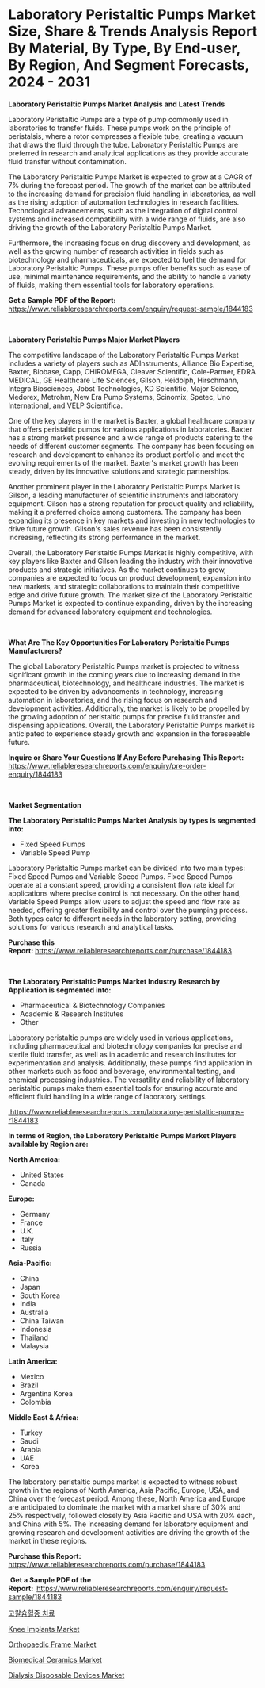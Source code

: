 <p><h1>Laboratory Peristaltic Pumps Market Size, Share & Trends Analysis Report By Material, By Type, By End-user, By Region, And Segment Forecasts, 2024 - 2031</h1></p><p><strong>Laboratory Peristaltic Pumps Market Analysis and Latest Trends</strong></p>
<p><p>Laboratory Peristaltic Pumps are a type of pump commonly used in laboratories to transfer fluids. These pumps work on the principle of peristalsis, where a rotor compresses a flexible tube, creating a vacuum that draws the fluid through the tube. Laboratory Peristaltic Pumps are preferred in research and analytical applications as they provide accurate fluid transfer without contamination.</p><p>The Laboratory Peristaltic Pumps Market is expected to grow at a CAGR of 7% during the forecast period. The growth of the market can be attributed to the increasing demand for precision fluid handling in laboratories, as well as the rising adoption of automation technologies in research facilities. Technological advancements, such as the integration of digital control systems and increased compatibility with a wide range of fluids, are also driving the growth of the Laboratory Peristaltic Pumps Market.</p><p>Furthermore, the increasing focus on drug discovery and development, as well as the growing number of research activities in fields such as biotechnology and pharmaceuticals, are expected to fuel the demand for Laboratory Peristaltic Pumps. These pumps offer benefits such as ease of use, minimal maintenance requirements, and the ability to handle a variety of fluids, making them essential tools for laboratory operations.</p></p>
<p><strong>Get a Sample PDF of the Report:&nbsp;</strong> <a href="https://www.reliableresearchreports.com/enquiry/request-sample/1844183">https://www.reliableresearchreports.com/enquiry/request-sample/1844183</a></p>
<p>&nbsp;</p>
<p><strong>Laboratory Peristaltic Pumps Major Market Players</strong></p>
<p><p>The competitive landscape of the Laboratory Peristaltic Pumps Market includes a variety of players such as ADInstruments, Alliance Bio Expertise, Baxter, Biobase, Capp, CHIROMEGA, Cleaver Scientific, Cole-Parmer, EDRA MEDICAL, GE Healthcare Life Sciences, Gilson, Heidolph, Hirschmann, Integra Biosciences, Jobst Technologies, KD Scientific, Major Science, Medorex, Metrohm, New Era Pump Systems, Scinomix, Spetec, Uno International, and VELP Scientifica.</p><p>One of the key players in the market is Baxter, a global healthcare company that offers peristaltic pumps for various applications in laboratories. Baxter has a strong market presence and a wide range of products catering to the needs of different customer segments. The company has been focusing on research and development to enhance its product portfolio and meet the evolving requirements of the market. Baxter's market growth has been steady, driven by its innovative solutions and strategic partnerships.</p><p>Another prominent player in the Laboratory Peristaltic Pumps Market is Gilson, a leading manufacturer of scientific instruments and laboratory equipment. Gilson has a strong reputation for product quality and reliability, making it a preferred choice among customers. The company has been expanding its presence in key markets and investing in new technologies to drive future growth. Gilson's sales revenue has been consistently increasing, reflecting its strong performance in the market.</p><p>Overall, the Laboratory Peristaltic Pumps Market is highly competitive, with key players like Baxter and Gilson leading the industry with their innovative products and strategic initiatives. As the market continues to grow, companies are expected to focus on product development, expansion into new markets, and strategic collaborations to maintain their competitive edge and drive future growth. The market size of the Laboratory Peristaltic Pumps Market is expected to continue expanding, driven by the increasing demand for advanced laboratory equipment and technologies.</p></p>
<p>&nbsp;</p>
<p><strong>What Are The Key Opportunities For Laboratory Peristaltic Pumps Manufacturers?</strong></p>
<p><p>The global Laboratory Peristaltic Pumps market is projected to witness significant growth in the coming years due to increasing demand in the pharmaceutical, biotechnology, and healthcare industries. The market is expected to be driven by advancements in technology, increasing automation in laboratories, and the rising focus on research and development activities. Additionally, the market is likely to be propelled by the growing adoption of peristaltic pumps for precise fluid transfer and dispensing applications. Overall, the Laboratory Peristaltic Pumps market is anticipated to experience steady growth and expansion in the foreseeable future.</p></p>
<p><strong>Inquire or Share Your Questions If Any Before Purchasing This Report:</strong> <a href="https://www.reliableresearchreports.com/enquiry/pre-order-enquiry/1844183">https://www.reliableresearchreports.com/enquiry/pre-order-enquiry/1844183</a></p>
<p>&nbsp;</p>
<p><strong>Market Segmentation</strong></p>
<p><strong>The Laboratory Peristaltic Pumps Market Analysis by types is segmented into:</strong></p>
<p><ul><li>Fixed Speed Pumps</li><li>Variable Speed Pump</li></ul></p>
<p><p>Laboratory Peristaltic Pumps market can be divided into two main types: Fixed Speed Pumps and Variable Speed Pumps. Fixed Speed Pumps operate at a constant speed, providing a consistent flow rate ideal for applications where precise control is not necessary. On the other hand, Variable Speed Pumps allow users to adjust the speed and flow rate as needed, offering greater flexibility and control over the pumping process. Both types cater to different needs in the laboratory setting, providing solutions for various research and analytical tasks.</p></p>
<p><strong>Purchase this Report:&nbsp;</strong><a href="https://www.reliableresearchreports.com/purchase/1844183">https://www.reliableresearchreports.com/purchase/1844183</a></p>
<p>&nbsp;</p>
<p><strong>The Laboratory Peristaltic Pumps Market Industry Research by Application is segmented into:</strong></p>
<p><ul><li>Pharmaceutical & Biotechnology Companies</li><li>Academic & Research Institutes</li><li>Other</li></ul></p>
<p><p>Laboratory peristaltic pumps are widely used in various applications, including pharmaceutical and biotechnology companies for precise and sterile fluid transfer, as well as in academic and research institutes for experimentation and analysis. Additionally, these pumps find application in other markets such as food and beverage, environmental testing, and chemical processing industries. The versatility and reliability of laboratory peristaltic pumps make them essential tools for ensuring accurate and efficient fluid handling in a wide range of laboratory settings.</p></p>
<p><a href="https://www.reliableresearchreports.com/laboratory-peristaltic-pumps-r1844183">&nbsp;https://www.reliableresearchreports.com/laboratory-peristaltic-pumps-r1844183</a></p>
<p><strong>In terms of Region, the Laboratory Peristaltic Pumps Market Players available by Region are:</strong></p>
<p>
    <p> <strong> North America: </strong>
        <ul>
            <li>United States</li>
            <li>Canada</li>
        </ul>
        </p> 
    <p> <strong> Europe: </strong>
        <ul>
            <li>Germany</li>
            <li>France</li>
            <li>U.K.</li>
            <li>Italy</li>
            <li>Russia</li>
        </ul>
        </p> 
    <p> <strong> Asia-Pacific: </strong>
        <ul>
            <li>China</li>
            <li>Japan</li>
            <li>South Korea</li>
            <li>India</li>
            <li>Australia</li>
            <li>China Taiwan</li>
            <li>Indonesia</li>
            <li>Thailand</li>
            <li>Malaysia</li>
        </ul>
        </p> 
    <p> <strong> Latin America: </strong>
        <ul>
            <li>Mexico</li>
            <li>Brazil</li>
            <li>Argentina Korea</li>
            <li>Colombia</li>
        </ul>
        </p> 
    <p> <strong> Middle East & Africa: </strong>
        <ul>
            <li>Turkey</li>
            <li>Saudi</li>
            <li>Arabia</li>
            <li>UAE</li>
            <li>Korea</li>
        </ul>
    </p>
    </p>
<p><p>The laboratory peristaltic pumps market is expected to witness robust growth in the regions of North America, Asia Pacific, Europe, USA, and China over the forecast period. Among these, North America and Europe are anticipated to dominate the market with a market share of 30% and 25% respectively, followed closely by Asia Pacific and USA with 20% each, and China with 5%. The increasing demand for laboratory equipment and growing research and development activities are driving the growth of the market in these regions.</p></p>
<p><strong>Purchase this Report: </strong><a href="https://www.reliableresearchreports.com/purchase/1844183">https://www.reliableresearchreports.com/purchase/1844183</a></p>
<p>&nbsp;<strong>Get a Sample PDF of the Report:&nbsp;&nbsp;</strong><a href="https://www.reliableresearchreports.com/enquiry/request-sample/1844183">https://www.reliableresearchreports.com/enquiry/request-sample/1844183</a></p>
<p><strong></strong></p>
<p><p><a href="https://github.com/konokaryan/Market-Research-Report-List-2/blob/main/876011874961.md">고칼슘혈증 치료</a></p><p><a href="https://github.com/xphhkedv5/Market-Research-Report-List-1/blob/main/knee-implants-market.md">Knee Implants Market</a></p><p><a href="https://github.com/wwwkeltoum/Market-Research-Report-List-4/blob/main/orthopaedic-frame-market.md">Orthopaedic Frame Market</a></p><p><a href="https://github.com/joannesouthgate/Market-Research-Report-List-4/blob/main/biomedical-ceramics-market.md">Biomedical Ceramics Market</a></p><p><a href="https://github.com/sofayahoo2023/Market-Research-Report-List-5/blob/main/dialysis-disposable-devices-market.md">Dialysis Disposable Devices Market</a></p></p>